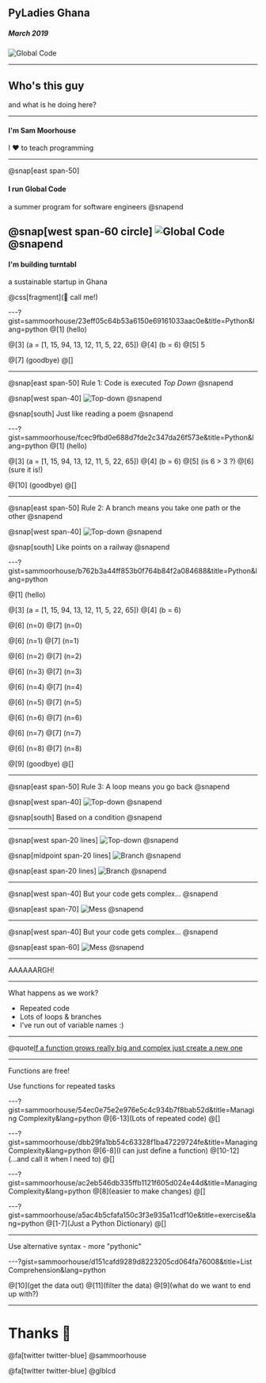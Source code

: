 ## PyLadies Ghana
##### March 2019
![Global Code](GC_Logo_artwork_RGB-LOGO_colour_SMALL.png)

---
## Who's this guy
and what is he doing here?

---

#### I'm Sam Moorhouse 
I ❤️ to teach programming

---

@snap[east span-50]
#### I run Global Code
a summer program for software engineers
@snapend

@snap[west span-60 circle]
![Global Code](IMG_1587.JPG)
@snapend
---

#### I'm building turntabl
a sustainable startup in Ghana

@css[fragment](🤙 call me!)

---?gist=sammoorhouse/23eff05c64b53a6150e69161033aac0e&title=Python&lang=python
@[1] (hello)

@[3] (a = [1, 15, 94, 13, 12, 11, 5, 22, 65])
@[4] (b = 6)
@[5] 5

@[7] (goodbye)
@[]

---

@snap[east span-50]
Rule 1: Code is executed *Top Down*
@snapend

@snap[west span-40]
![Top-down](down-arrow.png)
@snapend

@snap[south]
Just like reading a poem
@snapend

---?gist=sammoorhouse/fcec9fbd0e688d7fde2c347da26f573e&title=Python&lang=python
@[1] (hello)

@[3] (a = [1, 15, 94, 13, 12, 11, 5, 22, 65])
@[4] (b = 6)
@[5] (is 6 > 3 ?)
@[6] (sure it is!)

@[10] (goodbye)
@[]

---

@snap[east span-50]
Rule 2: A branch means you take one path or the other
@snapend

@snap[west span-40]
![Top-down](branch.png)
@snapend


@snap[south]
Like points on a railway
@snapend

---?gist=sammoorhouse/b762b3a44ff853b0f764b84f2a084688&title=Python&lang=python

@[1] (hello)

@[3] (a = [1, 15, 94, 13, 12, 11, 5, 22, 65])
@[4] (b = 6)

@[6] (n=0)
@[7] (n=0)

@[6] (n=1)
@[7] (n=1)

@[6] (n=2)
@[7] (n=2)

@[6] (n=3)
@[7] (n=3)

@[6] (n=4)
@[7] (n=4)

@[6] (n=5)
@[7] (n=5)

@[6] (n=6)
@[7] (n=6)

@[6] (n=7)
@[7] (n=7)

@[6] (n=8)
@[7] (n=8)

@[9] (goodbye)
@[]

---

@snap[east span-50]
Rule 3: A loop means you go back
@snapend

@snap[west span-40]
![Top-down](loop.png)
@snapend

@snap[south]
Based on a condition
@snapend

---

@snap[west span-20 lines]
![Top-down](down-arrow.png)
@snapend

@snap[midpoint span-20 lines]
![Branch](branch.png)
@snapend

@snap[east span-20 lines]
![Branch](loop.png)
@snapend

---

@snap[west span-40]
But your code gets complex...
@snapend

@snap[east span-70]
![Mess](mess.png)
@snapend

---

@snap[west span-40]
But your code gets complex...
@snapend

@snap[east span-60]
![Mess](more-mess.png)
@snapend

---

AAAAAARGH!

---

What happens as we work?
* Repeated code
* Lots of loops & branches
* I've run out of variable names :)

---

@quote[If a function grows really big and complex just create a new one](me)

---

Functions are free!

Use functions for repeated tasks

---?gist=sammoorhouse/54ec0e75e2e976e5c4c934b7f8bab52d&title=Managing Complexity&lang=python
@[6-13](Lots of repeated code)
@[]

---?gist=sammoorhouse/dbb29fa1bb54c63328f1ba47229724fe&title=Managing Complexity&lang=python
@[6-8](I can just define a function)
@[10-12](...and call it when I need to)
@[]

---?gist=sammoorhouse/ac2eb546db335ffb1121f605d024e44d&title=Managing Complexity&lang=python
@[8](easier to make changes)
@[]

---?gist=sammoorhouse/a5ac4b5cfafa150c3f3e935a11cdf10e&title=exercise&lang=python
@[1-7](Just a Python Dictionary)
@[]

---

Use alternative syntax - more "pythonic"

---?gist=sammoorhouse/d151cafd9289d8223205cd064fa76008&title=List Comprehension&lang=python

@[10](get the data out)
@[11](filter the data)
@[9](what do we want to end up with?)

---

# Thanks 👋

@fa[twitter twitter-blue] @sammoorhouse

@fa[twitter twitter-blue] @glblcd
